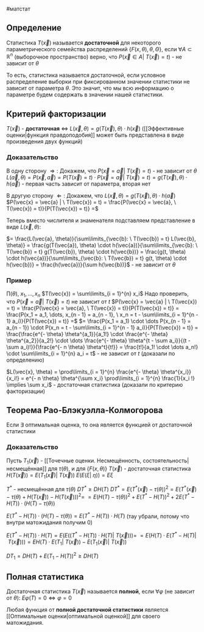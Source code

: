 #матстат 
## Определение
Статистика $T(\vec{x})$ называется **достаточной** для некоторого параметрического семейства распределений $\{ F(x, \theta), \theta, \Theta \}$, если $\forall A \subset \mathbb{R}^n$ (выборочное пространство) верно, что $P(\vec{x} \in A | \ T(\vec{x}) = t)$ - не зависит от $\theta$

То есть, статистика называется достаточной, если условное распределение выборки при фиксированном значении статистики не зависит от параметра $\theta$. Это значит, что мы всю информацию о параметре будем содержать в значении нашей статистики.

## Критерий факторизации
$T(\vec{x})$ - **достаточная** $\iff \ L(\vec{x}, \theta) = g(T(\vec{x}), \theta) \cdot h(\vec{x})$
([[Эффективные оценки|функция правдоподобия]] может быть представлена в виде произведения двух функций)

### Доказательство
В одну сторону $\Rightarrow:$
Докажем, что $P(\vec{x} = \vec{a} | \ T(\vec{x}) = t)$ - не зависит от $\theta$
$L(\vec{a}, \theta) = P(\vec{x}, \vec{a}) = P(T(\vec{x}) = t) \cdot P(\vec{x} = \vec{a} | \ T(\vec{x}) = t) = g(T(\vec{x}), \theta) \cdot h(\vec{a})$ - первая часть зависит от параметра, вторая нет

В другую сторону $\Leftarrow:$
Докажем, что $L(\vec{x}, \theta) = g(T(\vec{x}), \theta) \cdot h(\vec{a})$
$P(\vec{x} = \vec{a} | \ T(\vec{x}) = t) = \frac{P(\vec{x} = \vec{a}, \ T(\vec{x}) = t)}{P(T(\vec{x}) = t)} =$

Теперь вместо числителя и знаменателя подставляем представление в виде $L(\vec{x}, \theta)$:

$= \frac{L(\vec{a}, \theta)}{\sum\limits_{\vec{b}: \ T(\vec{b}) = t} L(\vec{b}, \theta)} = \frac{g(T(\vec{a}), \theta) \cdot h(\vec{a})}{\sum\limits_{\vec{b}: \ T(\vec{b}) = t} g(T(\vec{b}), \theta) \cdot h(\vec{b})} = \frac{g(t, \theta) \cdot h(\vec{a})}{\sum\limits_{\vec{b}: \ T(\vec{b}) = t} g(t, \theta) \cdot h(\vec{b})} = \frac{h(\vec{a})}{\sum h(\vec{b})}$ - не зависит от $\theta$

### Пример
$\prod(\theta), \ x_1, \dots, x_n$
$T(\vec{x}) = \sum\limits_{i = 1}^{n} x_i$
Надо проверить, что $P(\vec{x} = \vec{a} | \ T(\vec{x}) = t)$ не зависит от $t$
$P(\vec{x} = \vec{a} | \ T(\vec{x}) = t) = \frac{P(\vec{x} = \vec{a}, \ T(\vec{x}) = t)}{P(T(\vec{x}) = t)} = \frac{P(x_1 = a_1, \dots, x_{n - 1} = a_{n - 1}, \ x_n = t - \sum\limits_{i = 1}^{n - 1} a_i)}{P(T(\vec{x}) = t)} =$
$= \frac{P(x_1 = a_1) \cdot \dots P(x_{n - 1} = a_{n - 1}) \cdot P(x_n = t - \sum\limits_{i = 1}^{n - 1} a_i)}{P(T(\vec{x}) = t)} = \frac{\frac{e^{- \theta} \theta^{a_1}}{a_1!} \cdot \frac{e^{- \theta} \theta^{a_2}}{a_2!} \cdot \dots \frac{e^{- \theta} \theta^{t - \sum a_i}}{(t - \sum a_i)!}}{\frac{e^{- n \theta} \theta^t}{t!}} = \frac{t!}{a_1! \cdot \dots a_n!} \cdot \sum\limits_{i = 1}^{n} a_i = t$ - не зависит от $t$ (доказали по определению)

$L(\vec{x}, \theta) = \prod\limits_{i = 1}^{n} \frac{e^{- \theta} \theta^{x_i}}{x_i!} = e^{- n \theta} \theta^{\sum x_i} \prod\limits_{i = 1}^{n} \frac{1}{x_i !} \implies \sum x_i$ - достаточная статистика (доказали по критерию факторизации)

## Теорема Рао-Блэкуэлла-Колмогорова
Если $\exists$ оптимальная оценка, то она является функцией от достаточной статистики

### Доказательство
Пусть $T_1(\vec{x})$ - [[Точечные оценки. Несмещённость, состоятельность|несмещённая]] для $\tau(\theta)$, и для $\{ F(x, \theta) \}$ $T(\vec{x})$ - достаточная статистика
$H(T(\vec{x})) = E(T_1(\vec{x}) | \ T(\vec{x}))$
$E(E(\xi | \ \eta)) = E \xi$

$T^*$ - несмещённая для $\tau(\theta)$
$DT^* \geq DH(T)$
$DT^* = E(T^*(\vec{x}) - \tau(\theta))^2 = E(T^*(\vec{x}) - \tau(\theta) + H(T(\vec{x})) - H(T(\vec{x})))^2 =$
$= E(H(T) - \tau(\theta))^2 + E(T^* - H(T))^2 + 2 E(T^* - H(T)) \cdot (H(T) - \tau(\theta))$

$E(T^* - H(T)) \cdot (H(T) - \tau(\theta)) = E(T^* - H(T)) \cdot H(T)$
(тау убрали, потому что внутри матожидания получим 0)

$E(T^* - H(T)) \cdot H(T) = E(E((T^* - H(T)) \cdot H(T) | \ T(\vec{x}))) =$
$= E(H(T) \cdot E(T^* - H(T) | \ T(\vec{x}))) = E H(T) \cdot E(T_1 | \ T(\vec{x})) - E(T_1(\vec{x}) | \ T(\vec{x}))$

$DT_1 = DH(T) + E(T_1 - H(T))^2 \geq DH(T)$

## Полная статистика
Достаточная статистика $T(\vec{x})$ называется **полной**, если $\forall \varphi$ (не зависит от $\theta$): $E \varphi(T) = 0 \iff \varphi = 0$

Любая функция от **полной достаточной статистики** является [[Оптимальные оценки|оптимальной оценкой]] для своего матожидания.

